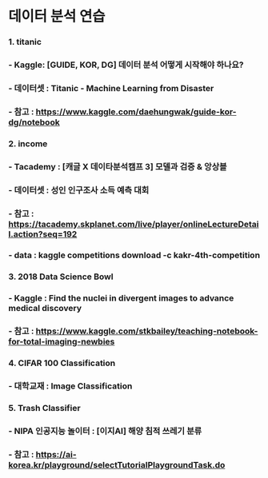 # 데이터 분석 연습

### 1. titanic 
### - Kaggle: [GUIDE, KOR, DG] 데이터 분석 어떻게 시작해야 하나요?
### - 데이터셋 : Titanic - Machine Learning from Disaster
### - 참고 : https://www.kaggle.com/daehungwak/guide-kor-dg/notebook

### 2. income 
### - Tacademy : [캐글 X 데이타분석캠프 3] 모델과 검증 & 앙상블
### - 데이터셋 : 성인 인구조사 소득 예측 대회
### - 참고 : https://tacademy.skplanet.com/live/player/onlineLectureDetail.action?seq=192
### - data : kaggle competitions download -c kakr-4th-competition

### 3. 2018 Data Science Bowl 
### - Kaggle : Find the nuclei in divergent images to advance medical discovery
### - 참고 : https://www.kaggle.com/stkbailey/teaching-notebook-for-total-imaging-newbies

### 4. CIFAR 100 Classification
### - 대학교재 : Image Classification

### 5. Trash Classifier
### - NIPA 인공지능 놀이터 : [이지AI] 해양 침적 쓰레기 분류
### - 참고 : https://ai-korea.kr/playground/selectTutorialPlaygroundTask.do
